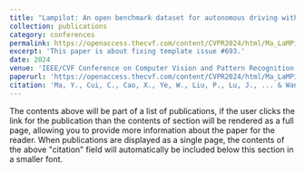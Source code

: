 ```yaml
---
title: "Lampilot: An open benchmark dataset for autonomous driving with language model programs"
collection: publications
category: conferences
permalink: https://openaccess.thecvf.com/content/CVPR2024/html/Ma_LaMPilot_An_Open_Benchmark_Dataset_for_Autonomous_Driving_with_Language_CVPR_2024_paper.html
excerpt: 'This paper is about fixing template issue #693.'
date: 2024
venue: 'IEEE/CVF Conference on Computer Vision and Pattern Recognition (CVPR)'
paperurl: 'https://openaccess.thecvf.com/content/CVPR2024/html/Ma_LaMPilot_An_Open_Benchmark_Dataset_for_Autonomous_Driving_with_Language_CVPR_2024_paper.html'
citation: 'Ma, Y., Cui, C., Cao, X., Ye, W., Liu, P., Lu, J., ... & Wang, Z. (2024). Lampilot: An open benchmark dataset for autonomous driving with language model programs. In Proceedings of the IEEE/CVF conference on computer vision and pattern recognition (pp. 15141-15151).'
---
```


The contents above will be part of a list of publications, if the user clicks the link for the publication than the contents of section will be rendered as a full page, allowing you to provide more information about the paper for the reader. When publications are displayed as a single page, the contents of the above "citation" field will automatically be included below this section in a smaller font.
